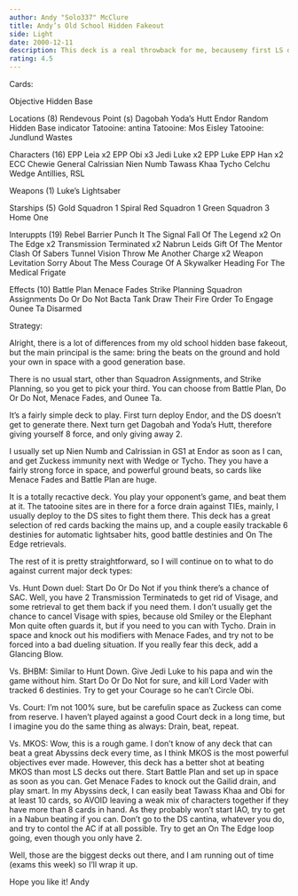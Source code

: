 ```yaml
---
author: Andy "Solo337" McClure
title: Andy’s Old School Hidden Fakeout
side: Light
date: 2000-12-11
description: This deck is a real throwback for me, becausemy first LS deck that won a lot more tournament games than it lost was a Hidden Base fakeout, very similar to this one. It was right after EPPs came out, and that deck only had about 2 tournament losses in like
rating: 4.5
---
```

Cards: 

Objective
Hidden Base

Locations (8)
Rendevous Point (s)
Dagobah
Yoda’s Hutt
Endor
Random Hidden Base indicator
Tatooine: antina
Tatooine: Mos Eisley
Tatooine: Jundlund Wastes

Characters (16)
EPP Leia x2
EPP Obi x3
Jedi Luke x2
EPP Luke
EPP Han x2
ECC Chewie
General Calrissian
Nien Numb
Tawass Khaa
Tycho Celchu
Wedge Antillies, RSL

Weapons (1)
Luke’s Lightsaber

Starships (5)
Gold Squadron 1
Spiral
Red Squadron 1
Green Squadron 3
Home One

Interuppts (19)
Rebel Barrier
Punch It
The Signal
Fall Of The Legend x2
On The Edge x2
Transmission Terminated x2
Nabrun Leids
Gift Of The Mentor
Clash Of Sabers
Tunnel Vision
Throw Me Another Charge x2
Weapon Levitation
Sorry About The Mess
Courage Of A Skywalker
Heading For The Medical Frigate

Effects (10)
Battle Plan
Menace Fades
Strike Planning
Squadron Assignments
Do Or Do Not
Bacta Tank
Draw Their Fire
Order To Engage
Ounee Ta
Disarmed 

Strategy: 


Alright, there is a lot of differences from my old school hidden base fakeout, but the main principal is the same: bring the beats on the ground and hold your own in space with a good generation base.

There is no usual start, other than Squadron Assignments, and Strike Planning, so you get to pick your third. You can choose from Battle Plan, Do Or Do Not, Menace Fades, and Ounee Ta.

It’s a fairly simple deck to play. First turn deploy Endor, and the DS doesn’t get to generate there. Next turn get Dagobah and Yoda’s Hutt, therefore giving yourself 8 force, and only giving away 2.

I usually set up Nien Numb and Calrissian in GS1 at Endor as soon as I can, and get Zuckess immunity next with Wedge or Tycho. They you have a fairly strong force in space, and powerful ground beats, so cards like Menace Fades and Battle Plan are huge.

It is a totally recactive deck. You play your opponent’s game, and beat them at it. The tatooine sites are in there for a force drain against TIEs, mainly, I usually deploy to the DS sites to fight them there. This deck has a great selection of red cards backing the mains up, and a couple easily trackable 6 destinies for automatic lightsaber hits, good battle destinies and On The Edge retrievals.

The rest of it is pretty straightforward, so I will continue on to what to do against current major deck types:

Vs. Hunt Down duel: Start Do Or Do Not if you think there’s a chance of SAC. Well, you have 2 Transmission Terminateds to get rid of Visage, and some retrieval to get them back if you need them. I don’t usually get the chance to cancel Visage with spies, because old Smiley or the Elephant Mon quite often guards it, but if you need to you can with Tycho. Drain in space and knock out his modifiers with Menace Fades, and try not to be forced into a bad dueling situation. If you really fear this deck, add a Glancing Blow.

Vs. BHBM: Similar to Hunt Down. Give Jedi Luke to his papa and win the game without him. Start Do Or Do Not for sure, and kill Lord Vader with tracked 6 destinies. Try to get your Courage so he can’t Circle Obi.

Vs. Court: I’m not 100% sure, but be carefulin space as Zuckess can come from reserve. I haven’t played against a good Court deck in a long time, but I imagine you do the same thing as always: Drain, beat, repeat.

Vs. MKOS: Wow, this is a rough game. I don’t know of any deck that can beat a great Abyssins deck every time, as I think MKOS is the most powerful objectives ever made. However, this deck has a better shot at beating MKOS than most LS decks out there. Start Battle Plan and set up in space as soon as you can. Get Menace Fades to knock out the Gailid drain, and play smart. In my Abyssins deck, I can easily beat Tawass Khaa and Obi for at least 10 cards, so AVOID leaving a weak mix of characters together if they have more than 8 cards in hand. As they probably won’t start IAO, try to get in a Nabun beating if you can. Don’t go to the DS cantina, whatever you do, and try to contol the AC if at all possible. Try to get an On The Edge loop going, even though you only have 2.

Well, those are the biggest decks out there, and I am running out of time (exams this week) so I’ll wrap it up.

Hope you like it!
Andy



